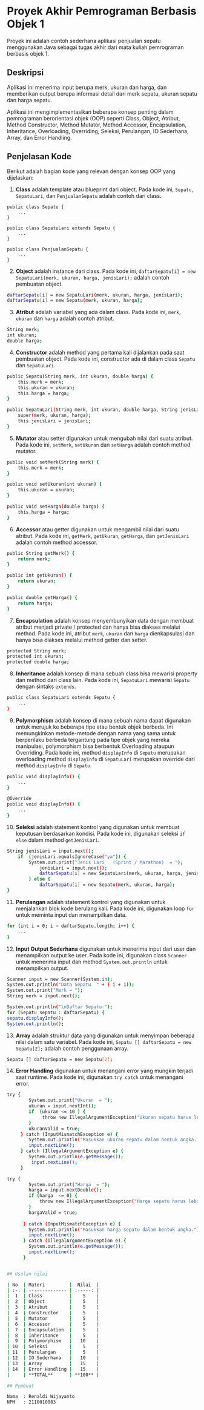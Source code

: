 # Proyek Akhir Pemrograman Berbasis Objek 1

Proyek ini adalah contoh sederhana aplikasi penjualan sepatu menggunakan Java sebagai tugas akhir dari mata kuliah pemrograman berbasis objek 1.

## Deskripsi

Aplikasi ini menerima input berupa merk, ukuran dan harga, dan memberikan output berupa informasi detail dari merk sepatu, ukuran sepatu dan harga sepatu.

Aplikasi ini mengimplementasikan beberapa konsep penting dalam pemrograman berorientasi objek (OOP) seperti Class, Object, Atribut, Method Constructor, Method Mutator, Method Accessor, Encapsulation, Inheritance, Overloading, Overriding, Seleksi, Perulangan, IO Sederhana, Array, dan Error Handling.

## Penjelasan Kode

Berikut adalah bagian kode yang relevan dengan konsep OOP yang dijelaskan:

1. **Class** adalah template atau blueprint dari object. Pada kode ini, `Sepatu`, `SepatuLari`, dan `PenjualanSepatu` adalah contoh dari class.

```
public class Sepatu {
    ...
}

public class SepatuLari extends Sepatu {
    ...
}

public class PenjualanSepatu {
    ...
}
```

2. **Object** adalah instance dari class. Pada kode ini, `daftarSepatu[i] = new SepatuLari(merk, ukuran, harga, jenisLari);` adalah contoh pembuatan object.

```bash
daftarSepatu[i] = new SepatuLari(merk, ukuran, harga, jenisLari);
daftarSepatu[i] = new Sepatu(merk, ukuran, harga);
```

3. **Atribut** adalah variabel yang ada dalam class. Pada kode ini, `merk`, `ukuran` dan `harga` adalah contoh atribut.

```bash
String merk;
int ukuran;
double harga;
```

4. **Constructor** adalah method yang pertama kali dijalankan pada saat pembuatan object. Pada kode ini, constructor ada di dalam class `Sepatu` dan `SepatuLari`.

```bash
public Sepatu(String merk, int ukuran, double harga) {
    this.merk = merk;
    this.ukuran = ukuran;
    this.harga = harga;
}

public SepatuLari(String merk, int ukuran, double harga, String jenisLari ) {
    super(merk, ukuran, harga);
    this.jenisLari = jenisLari;
}
```

5. **Mutator** atau setter digunakan untuk mengubah nilai dari suatu atribut. Pada kode ini, `setMerk`, `setUkuran` dan `setHarga` adalah contoh method mutator.

```bash
public void setMerk(String merk) {
    this.merk = merk;
}

public void setUkuran(int ukuran) {
    this.ukuran = ukuran;
}

public void setHarga(double harga) {
    this.harga = harga;
}
```

6. **Accessor** atau getter digunakan untuk mengambil nilai dari suatu atribut. Pada kode ini, `getMerk`, `getUkuran`, `getHarga`, dan `getJenisLari` adalah contoh method accessor.

```bash
public String getMerk() {
    return merk;
}

public int getUkuran() {
    return ukuran;
}

public double getHarga() {
    return harga;
}
```

7. **Encapsulation** adalah konsep menyembunyikan data dengan membuat atribut menjadi private / protected dan hanya bisa diakses melalui method. Pada kode ini, atribut `merk`, `ukuran` dan `harga` dienkapsulasi dan hanya bisa diakses melalui method getter dan setter.

```bash
protected String merk;
protected int ukuran;
protected double harga;
```

8. **Inheritance** adalah konsep di mana sebuah class bisa mewarisi property dan method dari class lain. Pada kode ini, `SepatuLari` mewarisi `Sepatu` dengan sintaks `extends`.

```bash
public class SepatuLari extends Sepatu {
    ...
}
```

9. **Polymorphism** adalah konsep di mana sebuah nama dapat digunakan untuk merujuk ke beberapa tipe atau bentuk objek berbeda. Ini memungkinkan metode-metode dengan nama yang sama untuk berperilaku berbeda tergantung pada tipe objek yang mereka manipulasi, polymorphism bisa berbentuk Overloading ataupun Overriding. Pada kode ini, method `displayInfo` di `Sepatu` merupakan overloading method `displayInfo` di `SepatuLari` merupakan override dari method `displayInfo` di `Sepatu`.

```bash
public void displayInfo() {
    ...
}

@Override
public void displayInfo() {
    ...
}
```

10. **Seleksi** adalah statement kontrol yang digunakan untuk membuat keputusan berdasarkan kondisi. Pada kode ini, digunakan seleksi `if else` dalam method `getJenisLari`.

```bash
String jenisLari = input.next();
    if  (jenisLari.equalsIgnoreCase("ya")) {
        System.out.print("Jenis Lari   (Sprint / Marathon)  = ");
            jenisLari = input.next();
            daftarSepatu[i] = new SepatuLari(merk, ukuran, harga, jenisLari);
        } else {
            daftarSepatu[i] = new Sepatu(merk, ukuran, harga);
}
```

11. **Perulangan** adalah statement kontrol yang digunakan untuk menjalankan blok kode berulang kali. Pada kode ini, digunakan loop `for` untuk meminta input dan menampilkan data.

```bash
for (int i = 0; i < daftarSepatu.length; i++) {
    ...
}
```

12. **Input Output Sederhana** digunakan untuk menerima input dari user dan menampilkan output ke user. Pada kode ini, digunakan class `Scanner` untuk menerima input dan method `System.out.println` untuk menampilkan output.

```bash
Scanner input = new Scanner(System.in);
System.out.println("Data Sepatu  " + ( i + 1));
System.out.print("Merk = ");
String merk = input.next();

System.out.println("\nDaftar Sepatu:");
for (Sepatu sepatu : daftarSepatu) {
sepatu.displayInfo();
System.out.println();
```

13. **Array** adalah struktur data yang digunakan untuk menyimpan beberapa nilai dalam satu variabel. Pada kode ini, `Sepatu [] daftarSepatu = new Sepatu[2];` adalah contoh penggunaan array.

```bash
Sepatu [] daftarSepatu = new Sepatu[2];
```

14. **Error Handling** digunakan untuk menangani error yang mungkin terjadi saat runtime. Pada kode ini, digunakan `try catch` untuk menangani error.

```bash
try {
        System.out.print("Ukuran  = ");
        ukuran = input.nextInt();
        if  (ukuran <= 10 ) {
             throw new IllegalArgumentException("Ukuran sepatu harus lebih dari o. ");
        }
        ukuranValid = true;
     } catch (InputMismatchException e) {
        System.out.println("Masukkan ukuran sepatu dalam bentuk angka. ");
        input.nextLine();
     } catch (IllegalArgumentException e) {
        System.out.println(e.getMessage());
         input.nextLine();
     }

try {
        System.out.print("Harga  = ");
        harga = input.nextDouble();
        if (harga  <= 0) {
            throw new IllegalArgumentException("Harga sepatu harus lebih dari 50000.");
        }
        hargaValid = true;
                    
      } catch (InputMismatchException e) {
        System.out.println("Masukkan harga sepatu dalam bentuk angka.");
        input.nextLine();
      } catch (IllegalArgumentException e) {
        System.out.println(e.getMessage());
        input.nextLine();
      }


## Usulan nilai

| No  | Materi         |  Nilai  |
| :-: | -------------- | :-----: |
|  1  | Class          |    5    |
|  2  | Object         |    5    |
|  3  | Atribut        |    5    |
|  4  | Constructor    |    5    |
|  5  | Mutator        |    5    |
|  6  | Accessor       |    5    |
|  7  | Encapsulation  |    5    |
|  8  | Inheritance    |    5    |
|  9  | Polymorphism   |   10    |
| 10  | Seleksi        |    5    |
| 11  | Perulangan     |    5    |
| 12  | IO Sederhana   |   10    |
| 13  | Array          |   15    |
| 14  | Error Handling |   15    |
|     | **TOTAL**      | **100** |

## Pembuat

Nama  : Renaldi Wijayanto
NPM   : 2110010083
